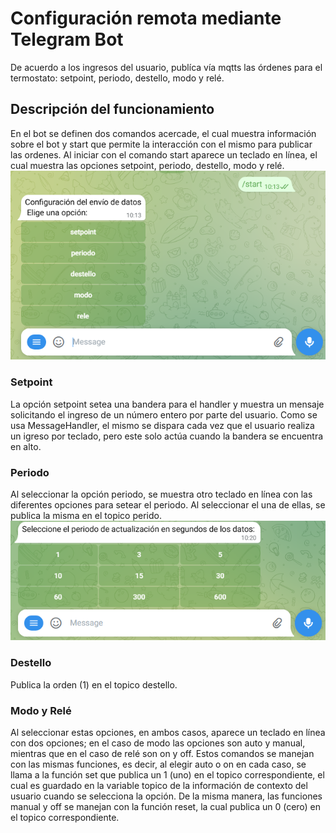 # Configuración remota mediante Telegram Bot

De acuerdo a los ingresos del usuario, publíca vía mqtts las órdenes para el termostato: setpoint, periodo, destello, modo y relé.

## Descripción del funcionamiento
En el bot se definen dos comandos acercade, el cual muestra información sobre el bot y start que permite la interacción con el mismo para publicar las ordenes.
Al iniciar con el comando start aparece un teclado en línea, el cual muestra las opciones setpoint, periodo, destello, modo y relé.
![alt text](./images/image.png)

### Setpoint
La opción setpoint setea una bandera para el handler y muestra un mensaje solicitando el ingreso de un número entero por parte del usuario. Como se usa MessageHandler, el mismo se dispara cada vez que el usuario realiza un igreso por teclado, pero este solo actúa cuando la bandera se encuentra en alto.
### Periodo
Al seleccionar la opción periodo, se muestra otro teclado en línea con las diferentes opciones para setear el periodo. Al seleccionar el una de ellas, se publica la misma en el topico perido.
![alt text](./images/image-1.png)
### Destello
Publica la orden (1) en el topico destello.
### Modo y Relé
Al seleccionar estas opciones, en ambos casos, aparece un teclado en línea con dos opciones; en el caso de modo las opciones son auto y manual, mientras que en el caso de relé son on y off. Estos comandos se manejan con las mismas funciones, es decir, al elegir auto o on en cada caso, se llama a la función set que publica un 1 (uno) en el topico correspondiente, el cual es guardado en la variable topico de la información de contexto del usuario cuando se selecciona la opción. De la misma manera, las funciones manual y off se manejan con la función reset, la cual publica un 0 (cero) en el topico correspondiente.
